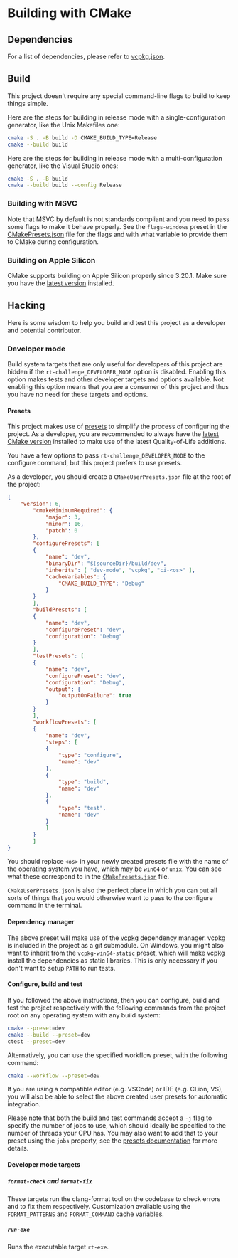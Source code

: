 # Building with CMake

## Dependencies

For a list of dependencies, please refer to [vcpkg.json](vcpkg.json).

## Build

This project doesn't require any special command-line flags to build to keep things simple.

Here are the steps for building in release mode with a single-configuration generator, like the Unix Makefiles one:

```sh
cmake -S . -B build -D CMAKE_BUILD_TYPE=Release
cmake --build build
```

Here are the steps for building in release mode with a multi-configuration generator, like the Visual Studio ones:

```sh 
cmake -S . -B build
cmake --build build --config Release
```

### Building with MSVC

Note that MSVC by default is not standards compliant and you need to pass some flags to make it behave properly. See the `flags-windows` preset in the [CMakePresets.json](CMakePresets.json) file for the flags and with what variable to provide them to CMake during configuration.

### Building on Apple Silicon

CMake supports building on Apple Silicon properly since 3.20.1. Make sure you have the [latest version][1] installed.

## Hacking

Here is some wisdom to help you build and test this project as a developer and potential contributor.

### Developer mode

Build system targets that are only useful for developers of this project are hidden if the `rt-challenge_DEVELOPER_MODE` option is disabled. Enabling this option makes tests and other developer targets and options available. Not enabling this option means that you are a consumer of this project and thus you have no need for these targets and options.

#### Presets

This project makes use of [presets][2] to simplify the process of configuring the project. As a developer, you are recommended to always have the [latest CMake version][1] installed to make use of the latest Quality-of-Life additions.

You have a few options to pass `rt-challenge_DEVELOPER_MODE` to the configure command, but this project prefers to use presets.

As a developer, you should create a `CMakeUserPresets.json` file at the root of the project:

```json
{
    "version": 6,
        "cmakeMinimumRequired": {
            "major": 3,
            "minor": 16,
            "patch": 0
        },
        "configurePresets": [
        {
            "name": "dev",
            "binaryDir": "${sourceDir}/build/dev",
            "inherits": [ "dev-mode", "vcpkg", "ci-<os>" ],
            "cacheVariables": {
                "CMAKE_BUILD_TYPE": "Debug"
            }
        }
        ],
        "buildPresets": [
        {
            "name": "dev",
            "configurePreset": "dev",
            "configuration": "Debug"
        }
        ],
        "testPresets": [
        {
            "name": "dev",
            "configurePreset": "dev",
            "configuration": "Debug",
            "output": {
                "outputOnFailure": true
            }
        }
        ],
        "workflowPresets": [
        {
            "name": "dev",
            "steps": [
            {
                "type": "configure",
                "name": "dev"
            },
            {
                "type": "build",
                "name": "dev"
            },
            {
                "type": "test",
                "name": "dev"
            }
            ]
        }
        ]
}
```

You should replace `<os>` in your newly created presets file with the name of the operating system you have, which may be `win64` or `unix`. You can see what these correspond to in the [`CMakePresets.json`](CMakePresets.json) file.

`CMakeUserPresets.json` is also the perfect place in which you can put all sorts of things that you would otherwise want to pass to the configure command in the terminal.

#### Dependency manager

The above preset will make use of the [vcpkg][vcpkg] dependency manager. vcpkg is included in the project as a git submodule. On  Windows, you might also want to inherit from the `vcpkg-win64-static` preset,  which will make vcpkg install the dependencies as static libraries. This is  only necessary if you don't want to setup `PATH` to run tests.

[vcpkg]: https://github.com/microsoft/vcpkg

#### Configure, build and test

If you followed the above instructions, then you can configure, build and test the project respectively with the following commands from the project root on any operating system with any build system:

```sh
cmake --preset=dev
cmake --build --preset=dev
ctest --preset=dev
```

Alternatively, you can use the specified workflow preset, with the following command:

```sh
cmake --workflow --preset=dev
```

If you are using a compatible editor (e.g. VSCode) or IDE (e.g. CLion, VS), you will also be able to select the above created user presets for automatic integration.

Please note that both the build and test commands accept a `-j` flag to specify the number of jobs to use, which should ideally be specified to the number of threads your CPU has. You may also want to add that to your preset using the `jobs` property, see the [presets documentation][2] for more details.

#### Developer mode targets

##### `format-check` and `format-fix`

These targets run the clang-format tool on the codebase to check errors and to fix them respectively. Customization available using the `FORMAT_PATTERNS` and `FORMAT_COMMAND` cache variables.

##### `run-exe`

Runs the executable target `rt-exe`.

[1]: https://cmake.org/download/
[2]: https://cmake.org/cmake/help/latest/manual/cmake-presets.7.html
